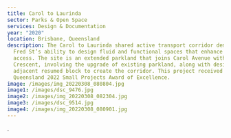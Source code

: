 ```yaml
---
title: Carol to Laurinda
sector: Parks & Open Space
services: Design & Documentation
year: "2020"
location: Brisbane, Queensland
description: The Carol to Laurinda shared active transport corridor demonstrates
  Fred St’s ability to design fluid and functional spaces that enhance community
  access. The site is an extended parkland that joins Carol Avenue with Laurinda
  Crescent, involving the upgrade of existing parkland, along with design of an
  adjacent resumed block to create the corridor. This project received the AILA
  Queensland 2022 Small Projects Award of Excellence.
image: /images/img_20220308_080804.jpg
image1: /images/dsc_9476.jpg
image2: /images/img_20220308_082304.jpg
image3: /images/dsc_9514.jpg
image4: /images/img_20220308_080901.jpg
---
```

.